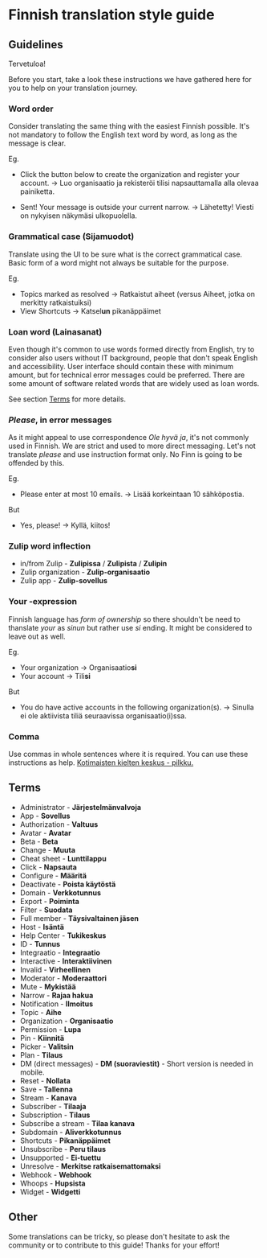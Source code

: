 # Finnish translation style guide

## Guidelines

Tervetuloa!

Before you start, take a look these instructions we have gathered here
for you to help on your translation journey.

### Word order

Consider translating the same thing with the easiest Finnish possible.
It's not mandatory to follow the English text word by word, as long as
the message is clear.

Eg.

- Click the button below to create the organization and register your
  account. -> Luo organisaatio ja rekisteröi tilisi napsauttamalla
  alla olevaa painiketta.

- Sent! Your message is outside your current narrow. -> Lähetetty!
  Viesti on nykyisen näkymäsi ulkopuolella.

### Grammatical case (Sijamuodot)

Translate using the UI to be sure what is the correct grammatical
case. Basic form of a word might not always be suitable for the
purpose.

Eg.

- Topics marked as resolved -> Ratkaistut aiheet (versus Aiheet, jotka on merkitty ratkaistuiksi)
- View Shortcuts -> Katsel**un** pikanäppäimet

### Loan word (Lainasanat)

Even though it's common to use words formed directly from English, try
to consider also users without IT background, people that don't speak
English and accessibility. User interface should contain these with
minimum amount, but for technical error messages could be preferred.
There are some amount of software related words that are widely used
as loan words.

See section [Terms](#terms) for more details.

### **_Please_**, in error messages

As it might appeal to use correspondence _Ole hyvä ja_, it's not
commonly used in Finnish. We are strict and used to more direct
messaging. Let's not translate _please_ and use instruction format
only. No Finn is going to be offended by this.

Eg.

- Please enter at most 10 emails. -> Lisää korkeintaan 10 sähköpostia.

But

- Yes, please! -> Kyllä, kiitos!

### Zulip word inflection

- in/from Zulip - **Zulipissa** / **Zulipista** / **Zulipin**
- Zulip organization - **Zulip-organisaatio**
- Zulip app - **Zulip-sovellus**

### Your -expression

Finnish language has _form of ownership_ so there shouldn't be need to
thanslate _your_ as _sinun_ but rather use _si_ ending. It might be
considered to leave out as well.

Eg.

- Your organization -> Organisaatio**si**
- Your account -> Tili**si**

But

- You do have active accounts in the following organization(s). ->
  Sinulla ei ole aktiivista tiliä seuraavissa organisaatio(i)ssa.

### Comma

Use commas in whole sentences where it is required. You can use these instructions as help.
[Kotimaisten kielten keskus - pilkku.](http://www.kielitoimistonohjepankki.fi/haku/pilkku/ohje/86)

## Terms

- Administrator - **Järjestelmänvalvoja**
- App - **Sovellus**
- Authorization - **Valtuus**
- Avatar - **Avatar**
- Beta - **Beta**
- Change - **Muuta**
- Cheat sheet - **Lunttilappu**
- Click - **Napsauta**
- Configure - **Määritä**
- Deactivate - **Poista käytöstä**
- Domain - **Verkkotunnus**
- Export - **Poiminta**
- Filter - **Suodata**
- Full member - **Täysivaltainen jäsen**
- Host - **Isäntä**
- Help Center - **Tukikeskus**
- ID - **Tunnus**
- Integraatio - **Integraatio**
- Interactive - **Interaktiivinen**
- Invalid - **Virheellinen**
- Moderator - **Moderaattori**
- Mute - **Mykistää**
- Narrow - **Rajaa hakua**
- Notification - **Ilmoitus**
- Topic - **Aihe**
- Organization - **Organisaatio**
- Permission - **Lupa**
- Pin - **Kiinnitä**
- Picker - **Valitsin**
- Plan - **Tilaus**
- DM (direct messages) - **DM (suoraviestit)** - Short version is needed in mobile.
- Reset - **Nollata**
- Save - **Tallenna**
- Stream - **Kanava**
- Subscriber - **Tilaaja**
- Subscription - **Tilaus**
- Subscribe a stream - **Tilaa kanava**
- Subdomain - **Aliverkkotunnus**
- Shortcuts - **Pikanäppäimet**
- Unsubscribe - **Peru tilaus**
- Unsupported - **Ei-tuettu**
- Unresolve - **Merkitse ratkaisemattomaksi**
- Webhook - **Webhook**
- Whoops - **Hupsista**
- Widget - **Widgetti**

## Other

Some translations can be tricky, so please don't hesitate to ask the
community or to contribute to this guide! Thanks for your effort!
